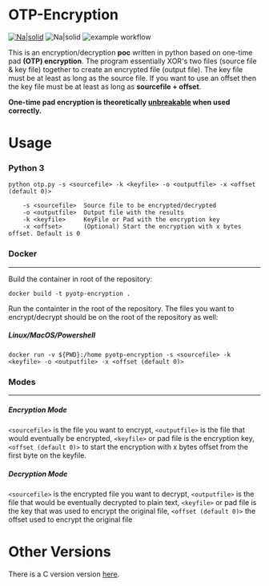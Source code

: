 # OTP-Encryption

[![Na|solid](https://img.shields.io/badge/license-GPL-brightgreen)](https://github.com/alturiano/pyOTP-Encryption/blob/main/LICENSE) ![Na|solid](https://img.shields.io/badge/python-3.8-brightgreen) ![example workflow](https://github.com/alturiano/pyOTP-Encryption/actions/workflows/python-app.yml/badge.svg)



This is an encryption/decryption **poc** written in python based on one-time pad **(OTP) encryption**. The program essentially XOR's two files (source file & key file) together to create an encrypted file (output file). The key file must be at least as long as the source file. If you want to use an offset then the key file must be at least as long as **sourcefile + offset**.

**One-time pad encryption is theoretically [unbreakable](https://en.wikipedia.org/wiki/One-time_pad) when used correctly.**

# Usage

### Python 3
    python otp.py -s <sourcefile> -k <keyfile> -o <outputfile> -x <offset (default 0)>

        -s <sourcefile>  Source file to be encrypted/decrypted
        -o <outputfile>  Output file with the results
        -k <keyfile>     KeyFile or Pad with the encryption key
        -x <offset>      (Optional) Start the encryption with x bytes offset. Default is 0
    
### Docker
----
Build the container in root of the repository:

    docker build -t pyotp-encryption .

Run the containter in the root of the repository. The files you want to encrypt/decrypt should be on the root of the repository as well:

##### Linux/MacOS/Powershell

    docker run -v ${PWD}:/home pyotp-encryption -s <sourcefile> -k <keyfile> -o <outputfile> -x <offset (default 0)>

### Modes
----
##### Encryption Mode
`<sourcefile>` is the file you want to encrypt, `<outputfile>` is the file that would eventually be encrypted, `<keyfile>` or pad file is the encryption key, `<offset (default 0)>` to start the encryption with x bytes offset from the first byte on the keyfile.

##### Decryption Mode
`<sourcefile>` is the encrypted file you want to decrypt, `<outputfile>` is the file that would be eventually decrypted to plain text, `<keyfile>` or pad file is the key that was used to encrypt the original file, `<offset (default 0)>` the offset used to encrypt the original file

# Other Versions

There is a C version version [here](https://github.com/alturiano/OTP-Encryption).
